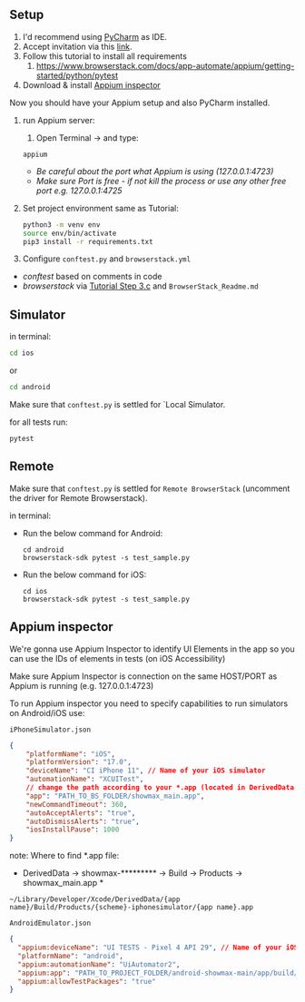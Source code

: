 ## Setup

1. I'd recommend using [PyCharm](https://www.jetbrains.com/pycharm/) as IDE.
2. Accept invitation via this [link](https://accounts.browserstack.com/jointeam/2dfe1b7563b8ca458b8abaa1463176d8 ).
3. Follow this tutorial to install all requirements
   1. https://www.browserstack.com/docs/app-automate/appium/getting-started/python/pytest
4. Download & install [Appium inspector](https://github.com/appium/appium-inspector/releases)

Now you should have your Appium setup and also PyCharm installed.
1. run Appium server:
   1. Open Terminal -> and type:
   ```
   appium
   ```
    + _Be careful about the port what Appium is using (127.0.0.1:4723)_
    + _Make sure Port is free - if not kill the process or use any other free port e.g. 127.0.0.1:4725_

2. Set project environment same as Tutorial:
    ```bash
    python3 -m venv env
    source env/bin/activate
    pip3 install -r requirements.txt
    ```
3. Configure `conftest.py` and `browserstack.yml`
  - _conftest_ based on comments in code
  - _browserstack_ via [Tutorial Step 3.c](https://www.browserstack.com/docs/app-automate/appium/getting-started/python/pytest) and `BrowserStack_Readme.md`

## Simulator

in terminal:

```bash
cd ios
```
or
```bash
cd android
```
Make sure that `conftest.py` is settled for `Local Simulator.

for all tests run: 
```
pytest
```
## Remote

Make sure that `conftest.py` is settled for `Remote BrowserStack` (uncomment the driver for Remote Browserstack).

in terminal:
- Run the below command for Android: 
    ```
    cd android
    browserstack-sdk pytest -s test_sample.py
    ```

- Run the below command for iOS: 
    ```
    cd ios
    browserstack-sdk pytest -s test_sample.py
    ```


## Appium inspector
We're gonna use Appium Inspector to identify UI Elements in the app so you can use the IDs of elements in tests (on iOS Accessibility)

Make sure Appium Inspector is connection on the same HOST/PORT as Appium is running (e.g. 127.0.0.1:4723)

To run Appium inspector you need to specify capabilities to run simulators on Android/iOS use:

`iPhoneSimulator.json`
```json
{
    "platformName": "iOS",
    "platformVersion": "17.0",
    "deviceName": "CI iPhone 11", // Name of your iOS simulator
    "automationName": "XCUITest",
    // change the path according to your *.app (located in DerivedData when you build an App)
    "app": "PATH_TO_BS_FOLDER/showmax_main.app",
    "newCommandTimeout": 360,
    "autoAcceptAlerts": "true",
    "autoDismissAlerts": "true",
    "iosInstallPause": 1000
}
```
note: Where to find *.app file:
* DerivedData -> showmax-********* -> Build -> Products -> showmax_main.app *

`~/Library/Developer/Xcode/DerivedData/{app name}/Build/Products/{scheme}-iphonesimulator/{app name}.app`


`AndroidEmulator.json`
```json
{
  "appium:deviceName": "UI TESTS - Pixel 4 API 29", // Name of your iOS simulator
  "platformName": "android",
  "appium:automationName": "UiAutomator2",
  "appium:app": "PATH_TO_PROJECT_FOLDER/android-showmax-main/app/build/intermediates/apk/staging/debug/app-staging-debug.apk",
  "appium:allowTestPackages": "true"
}
```
